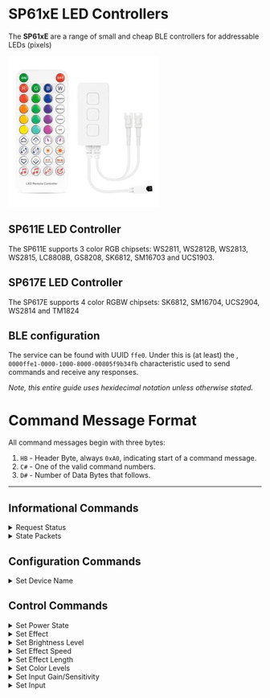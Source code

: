 # SP61xE LED Controllers

The **SP61xE** are a range of small and cheap BLE controllers for addressable LEDs (pixels)

![SP61xE][SP61xE]

## SP611E LED Controller

The SP611E supports 3 color RGB chipsets: WS2811, WS2812B, WS2813, WS2815, LC8808B, GS8208, SK6812, SM16703 and UCS1903.

## SP617E LED Controller

The SP617E supports 4 color RGBW chipsets: SK6812, SM16704, UCS2904, WS2814 and TM1824

## BLE configuration

The service can be found with UUID `ffe0`. Under this is (at least) the , `0000ffe1-0000-1000-8000-00805f9b34fb` 
characteristic used to send commands and receive any responses.

*Note, this entire guide uses hexidecimal notation unless otherwise stated.*

# Command Message Format

All command messages begin with three bytes:

1.  `HB` - Header Byte, always `0xA0`, indicating start of a command message.
2.  `C#` - One of the valid command numbers.
3.  `D#` - Number of Data Bytes that follows.

---
## Informational Commands
<details><summary>Request Status</summary>
<p>

| Command | `0x70` |
| ----------- | ----------- |
| Action | Returns State Packet(s) |
| Length | 3 |
| Format | `HB C# D#` |
| Example | `A0 70 00` |
**Fields**
1.  `HB` - Header Byte, always `A0`
2.  `C#` - Command Number, always `70`
3.  `D#` - Data Bytes to follow, always `00`
</p>
</details>

<details><summary>State Packets</summary>
<p>

| State Packet |#1 |
| ----------- | ----------- |
| Length | 20 |
| Format | `H1 H2 P# FT D# PS SN EN ?? LV ES EL RR GG BB IN IG ?? ?? ??` |
| Example | `53 43 01 17 0f 00 00 cd 02 ff 0a 96 ff 00 00 00 10 09 04 0b` |
**Fields**
1.  `H1` - Header Byte 1, always `53` (Ascii `S`)
2.  `H2` - Header Byte 2, always `43` (Ascii `P`)
3.  `P#` - Packet Number, always `01`
4.  `FT` - Frame Type, `0x17` = Single, `0x18` = Double, `0x19` = Triple
5.  `D#` - Data Bytes to follow, should always be 0x0F6.  `PS` - **Power State** (0x00 = Off, 0x01 = On)
7.  `SN` - **Scene Number** (Note Used, always 0x00)
8.  `EN` - **Effect Number** (See Effects List below)
9.  `??`
10. `LV` - **Brightness Level** (0x00 - 0xFF)
11. `ES` - **Effect Speed** (0x00 - 0x0A)
12. `EL` - **Effect Length** (0x00 - 0x96)
13. `RR` - **Red Level** (0x00 - 0xFF)
14. `GG` - **Green Level** (0x00 - 0xFF)
15. `BB` - **Blue Level** (0x00 - 0xFF)
16. `IN` - **Input** for sound actvated effects (0x00 = Int. Mic, 0x01 = Player, 0x02 = Ext. Mic)
17. `IG` - **Input Gain/Sensitivity** (0x00 - 0x0F)
18. `??`
19. `??`
20. `??`

| State Packet | #2 |
| ----------- | ----------- |
| Length | 14 |
| Format |  `H1 H2 P# FT D# ?? ?? ?? RR GG BB ?? ?? ??` |
| Example | `53 43 02 18 09 0a 1e 00 00 ff 00 10 00 00` |
**Fields**
1.  `H1` - Header Byte 1, always `53` (Ascii `S`)
2.  `H2` - Header Byte 2, always `43` (Ascii `P`)
3.  `P#` - Packet Number, always `02`
4.  `FT` - Frame Type, `0x17` = Single, `0x18` = Double, `0x19` = Triple
5.  `D#` - Data Bytes to follow, should always be 0x0F6.  `??`
7.  `??`
8.  `??`
9.  `RR` - **Red Level** (0x00 - 0xFF) for Channel 2?
10. `GG` - **Green Level** (0x00 - 0xFF) for Channel 2?
11. `BB` - **Blue Level** (0x00 - 0xFF) for Channel 2?
12. `??`
13. `??`
14. `??`
</p>
</details>

## Configuration Commands
<details><summary>Set Device Name</summary>
<p>

| Command | `0x61` |
| ----------- | ----------- |
| Action | Change device name|
| Length | Max 13 (3 for command followed by up to 10 characters) |
| Format | `HB C# D# N0 N1 N2 N3 N4 N5 N6 N7 N8 N9` |
| Example | `a0 61 06 6f 66 66 69 63 65` - Sets name to "office" |

**Fields**
1.  `HB` - Header Byte, always `A0`
2.  `C#` - Command Number, always `61`
3.  `D#` - Data Bytes to follow, (0x00 - 0x0A)
4.  `N0-N9` - **Characters**
</p>
</details>


## Control Commands
<details><summary>Set Power State</summary>
<p>

| Command | `0x62` |
| ----------- | ----------- |
| Action | Turns power on or off|
| Length | 4 |
| Format | `HB C# D# VV` |
| Example | `A0 62 01 00` |

**Fields**
1.  `HB` - Header Byte, always `A0`
2.  `C#` - Command Number, always `62`
3.  `D#` - Data Bytes to follow, always `01`
4.  `VV` - **Power State** (0x00 = Off, 0x01 = On)
</p>
</details>

<details><summary>Set Effect</summary>
<p>

| Command | `0x63` |
| ----------- | ----------- |
| Action | Changes the effect/pattern|
| Length | 4 |
| Format | `HB C# D# VV` |
| Example | `A0 63 01 BE` |
**Fields**
1.  `HB` - Header Byte, always `A0`
2.  `C#` - Command Number, always `63`
3.  `D#` - Data Bytes to follow, always `01`
4.  `VV` - **Effect Number** (See Effects List below)
### Effects List
- `01 - 8F` - Dynamic Effects
- `BE` - Static (Solid Color)
- `C9 - DA` - Music Effects
</p>
</details>

<details><summary>Set Brightness Level</summary>
<p>

| Command | `0x66` |
| ----------- | ----------- |
| Action | Changes the overall level of brightness|
| Length | 4 |
| Format | `HB C# D# VV` |
| Example | `A0 66 01 FF` |
**Fields**
1.  `HB` - Header Byte, always `A0`
2.  `C#` - Command Number, always `66`
3.  `D#` - Data Bytes to follow, always `01`
4.  `VV` - **Brightness Level** (0x00 - 0xFF)
</p>
</details>

<details><summary>Set Effect Speed</summary>
<p>

| Command | `0x67` |
| ----------- | ----------- |
| Action | Changes the effect speed|
| Length | 4 |
| Format | `HB C# D# VV` |
| Example | `A0 67 01 0A` |
**Fields**
1.  `HB` - Header Byte, always `A0`
2.  `C#` - Command Number, always `67`
3.  `D#` - Data Bytes to follow, always `01`
4.  `VV` - **Effect Speed** (0x00 - 0x0A)
</p>
</details>

<details><summary>Set Effect Length</summary>
<p>

| Command | `0x68` |
| ----------- | ----------- |
| Action | Changes the effect length|
| Length | 4 |
| Format | `HB C# D# VV` |
| Example | `A0 68 01 FF` |
**Fields**
1.  `HB` - Header Byte, always `A0`
2.  `C#` - Command Number, always `68`
3.  `D#` - Data Bytes to follow, always `01`
4.  `VV` - **Effect Length** (0x00 - 0x96)
</p>
</details>

<details><summary>Set Color Levels</summary>
<p>

| Command | `0x69` |
| ----------- | ----------- |
| Action | Changes the color levels|
| Length | 7 |
| Format | `HB C# D# RR GG BB WW` |
| Example | `A0 69 04 00 FF 00 FF` |
**Fields**
1.  `HB` - Header Byte, always `A0`
2.  `C#` - Command Number, always `69`
3.  `D#` - Data Bytes to follow, always `04`
4.  `RR` - **Red Level** (0x00 - 0xFF)
5.  `GG` - **Green Level** (0x00 - 0xFF)
6.  `BB` - **Blue Level** (0x00 - 0xFF)
7.  `WW` - **White Level** (0x00 - 0xFF) - *Note: Ignored on SP611E as it does not support RGBW LEDs*
</p>
</details>

<details><summary>Set Input Gain/Sensitivity</summary>
<p>

| Command | `0x6B` |
| ----------- | ----------- |
| Action | Changes the input sensitivity|
| Length | 4 |
| Format | `HB C# D# VV` |
| Example | `A0 6B 01 0F` |
**Fields**
1.  `HB` - Header Byte, always `A0`
2.  `C#` - Command Number, always `6B`
3.  `D#` - Data Bytes to follow, always `01`
4.  `VV` - **Gain/Sensitivity** (0x01 - 0x0F)
</p>
</details>

<details><summary>Set Input</summary>
<p>

| Command | `0x6C` |
| ----------- | ----------- |
| Action | Changes the input for sound based effects|
| Length | 4 |
| Format | `HB C# D# VV` |
| Example | `A0 6C 01 01` |
**Fields**
1.  `HB` - Header Byte, always `A0`
2.  `C#` - Command Number, always `6C`
3.  `D#` - Data Bytes to follow, always `01`
4.  `VV` - **Input** (0x00 = Int. Mic, 0x01 = Player, 0x02 = Ext. Mic)
</p>
</details>

[SP61xE]: img/sp61xe.jpg